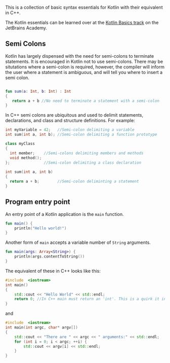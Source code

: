 [//]: # (title: Basic syntax)

This is a collection of basic syntax essentials for Kotlin with their equivalent in C++.

The Kotlin essentials can be learned over at the [Kotlin Basics track](https://hyperskill.org/tracks/18)
on the JetBrains Academy.

## Semi Colons

Kotlin has largely dispensed with the need for semi-colons to terminate statements. It is encouraged in Kotlin not to use semi-colons. There may be situtations where a semi-colon is required, however, the compiler will 
inform the user where a statement is ambiguous, and will tell you where to insert a semi colon.

```kotlin

fun sum(a: Int, b: Int) : Int
{
   return a + b //No need to terminate a statement with a semi-colon
}
```

In C++ semi colons are ubiquitous and used to delimit statements, declarations, and class and structure definitions.
For example:

``` cpp
int myVariable = 42;   //Semi-colon delimiting a variable
int sum(int a, int b); //Semi-colon delimiting a function prototype

class myClass
{
  int member;    //Semi-colons delimiting members and methods
  void method();
};               //Semi-colon delimiting a class declaration
  
int sum(int a, int b)
{ 
  return a + b;        //Semi-colon deliminting a statement
}
```

## Program entry point

An entry point of a Kotlin application is the `main` function.

```kotlin
fun main() {
    println("Hello world!")
}
```

Another form of `main` accepts a variable number of `String` arguments. 

```kotlin
fun main(args: Array<String>) {
    println(args.contentToString())
}
```

The equivalent of these in C++ looks like this:

```cpp
#include  <iostream>
int main()
{
	std::cout << "Hello World" << std::endl;
	return 0; //In C++ main must return an 'int'. This is a quirk it inherited from 'C'
}
```

and

```cpp
#include  <iostream>
int main(int argc, char* argv[])
{
    std::cout << "There are " << argc << " arguments:" << std::endl;
    for (int i = 0; i < argc; ++i) {
        std::cout << argv[i] << std::endl;
    }
}
```